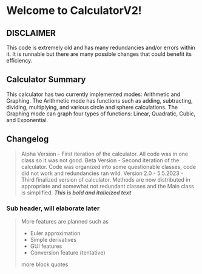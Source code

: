 # Welcome to CalculatorV2!
## DISCLAIMER
This code is extremely old and has many redundancies and/or errors within it. It is runnable but there are many possible changes that could benefit its efficiency.
## Calculator Summary
This calculator has two currently implemented modes: Arithmetic and Graphing. The Arithmetic mode has functions such as adding, subtracting, dividing, multiplying, and various circle and sphere calculations. The Graphing mode can graph four types of functions: Linear, Quadratic, Cubic, and Exponential.
## Changelog
> Alpha Version - First iteration of the calculator. All code was in one class so it was not good.
> Beta Version - Second iteration of the calculator. Code was organized into some questionable classes, code did not work and redundancies ran wild.
> Version 2.0 - 5.5.2023 - Third finalized version of calculator. Methods are now distributed in appropriate and somewhat not redundant classes and the Main class is simplified.
***This is bold and italicized text***
### Sub header, will elaborate later

> More features are planned such as
> - Euler approximation
> - Simple derivatives
> - GUI features
> - Conversion feature (tentative)
>
> more block quotes
